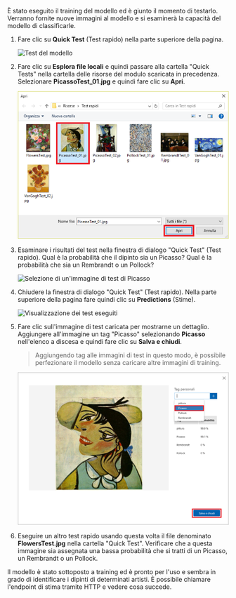 È stato eseguito il training del modello ed è giunto il momento di testarlo. Verranno fornite nuove immagini al modello e si esaminerà la capacità del modello di classificarle.

1. Fare clic su **Quick Test** (Test rapido) nella parte superiore della pagina.

    ![Test del modello](../media/4-portal-click-quick-test.png)

1. Fare clic su **Esplora file locali** e quindi passare alla cartella "Quick Tests" nella cartella delle risorse del modulo scaricata in precedenza. Selezionare **PicassoTest_01.jpg** e quindi fare clic su **Apri**.

    ![Selezione di un'immagine di test di Picasso](../media/4-portal-select-test-01.png)

1. Esaminare i risultati del test nella finestra di dialogo "Quick Test" (Test rapido). Qual è la probabilità che il dipinto sia un Picasso? Qual è la probabilità che sia un Rembrandt o un Pollock?

    ![Selezione di un'immagine di test di Picasso](../media/4-quick-test-result.png)

1. Chiudere la finestra di dialogo "Quick Test" (Test rapido). Nella parte superiore della pagina fare quindi clic su **Predictions** (Stime).

    ![Visualizzazione dei test eseguiti](../media/4-portal-select-predictions.png)

1. Fare clic sull'immagine di test caricata per mostrarne un dettaglio. Aggiungere all'immagine un tag "Picasso" selezionando **Picasso** nell'elenco a discesa e quindi fare clic su **Salva e chiudi**.

    > Aggiungendo tag alle immagini di test in questo modo, è possibile perfezionare il modello senza caricare altre immagini di training.

    ![Aggiunta di tag all'immagine di test](../media/4-tag-test-image.png)

1. Eseguire un altro test rapido usando questa volta il file denominato **FlowersTest.jpg** nella cartella "Quick Test". Verificare che a questa immagine sia assegnata una bassa probabilità che si tratti di un Picasso, un Rembrandt o un Pollock.

Il modello è stato sottoposto a training ed è pronto per l'uso e sembra in grado di identificare i dipinti di determinati artisti. È possibile chiamare l'endpoint di stima tramite HTTP e vedere cosa succede.